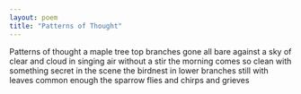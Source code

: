 ```yaml
---
layout: poem
title: "Patterns of Thought"
---
```


Patterns of thought
a maple tree
top branches
gone all bare
against a sky
of clear and cloud
in singing air
without a stir
the morning
comes so clean
with something secret
in the scene
the  birdnest
in lower branches
still with leaves
common enough
the sparrow flies
and chirps
and grieves
